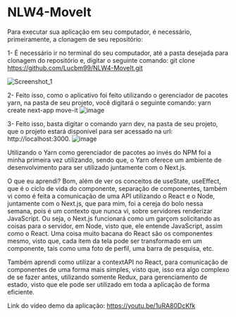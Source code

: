 # NLW4-MoveIt
Para executar sua aplicação em seu computador, é necessário, primeiramente, a clonagem de seu repositório: 

1- É necessário ir no terminal do seu computador, até a pasta desejada para clonagem do repositório e, digitar o seguinte comando: 
git clone https://github.com/Lucbm99/NLW4-MoveIt.git

![Screenshot_1](https://user-images.githubusercontent.com/45500959/109404228-ac45f380-7942-11eb-8a6d-280a6bdd547f.png)

2- Feito isso, como o aplicativo foi feito utilizando o gerenciador de pacotes yarn, na pasta de seu projeto, você digitará o seguinte comando: 
yarn create next-app move-it
![image](https://user-images.githubusercontent.com/45500959/109404254-09da4000-7943-11eb-92b2-110cbbfdb28e.png)

3- Feito isso, basta digitar o comando yarn dev, na pasta de seu projeto, que o projeto estará disponível para ser acessado na url: http://localhost:3000.
![image](https://user-images.githubusercontent.com/45500959/109404291-6ccbd700-7943-11eb-9278-18f6f1119123.png)

Utilizando o Yarn como gerenciador de pacotes ao invés do NPM foi a minha primeira vez utilizando, sendo que, o Yarn oferece um ambiente de desenvolvimento para ser utilizado juntamente com o Next.js.

O que eu aprendi? Bom, além de ver os conceitos de useState, useEffect, que é o ciclo de vida do componente, separação de componentes, também vi como é feita a comunicação de uma API utilizando o React e o Node, juntamente com o Next.js, que para mim, foi a cereja do bolo nessa semana, pois é um contexto que nunca vi, sobre servidores renderizar JavaScript. Ou seja, o Next.js funcionará como um garçom solicitando as coisas para o servidor, em Node, visto que, ele entende JavaScript, assim como o React.
Uma coisa muito bacana do React são os componentes mesmo, visto que, cada item da tela pode ser transformado em um componente, tais como uma foto de perfil, uma barra de pesquisa, etc.

Também aprendi como utilizar a contextAPI no React, para comunicação de componentes de uma forma mais simples, visto que, isso era algo complexo de se fazer antes, utilizando somente Redux, para gerenciamento de estado, visto que ele pode ser utilizado em toda a aplicação de forma eficiente.

Link do vídeo demo da aplicação: https://youtu.be/1uRA80DcKfk

